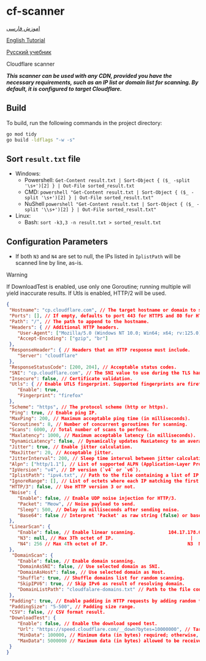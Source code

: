 # cf-scanner

[اموزش فارسی](/tutorial/FA.md)

[English Tutorial](/tutorial/EN.md)

[Русский учебник](/tutorial/RU.md)

Cloudflare scanner

***This scanner can be used with any CDN, provided you have the necessary requirements, such as an IP list or domain list for scanning. By default, it is configured to target Cloudflare.***

## Build

To build, run the following commands in the project directory:

```sh
go mod tidy
go build -ldflags "-w -s"
```

## Sort `result.txt` file

- Windows:
  - Powershell: `Get-Content result.txt | Sort-Object { ($_ -split '\s+')[2] } | Out-File sorted_result.txt`
  - CMD: `powershell "Get-Content result.txt | Sort-Object { ($_ -split '\s+')[2] } | Out-File sorted_result.txt"`
  - NuShell `powershell "Get-Content result.txt | Sort-Object { ($_ -split '\\s+')[2] } | Out-File sorted_result.txt"`
- Linux:
  - Bash: `sort -k3,3 -n result.txt > sorted_result.txt`

## Configuration Parameters

- If both `N3` and `N4` are set to null, the IPs listed in `IplistPath` will be scanned line by line, as-is.

> [!WARNING]
> If DownloadTest is enabled, use only one Goroutine; running multiple will yield inaccurate results.
> If Utls is enabled, HTTP/2 will be used.

```json
{
 "Hostname": "cp.cloudflare.com", // The target hostname or domain to scan.
 "Ports": [], // If empty, defaults to port 443 for HTTPS and 80 for HTTP.
 "Path": "/", // The path to append to the hostname.
 "Headers": { // Additional HTTP headers.
    "User-Agent": ["Mozilla/5.0 (Windows NT 10.0; Win64; x64; rv:125.0)"],
    "Accept-Encoding": ["gzip", "br"]
 },
 "ResponseHeader": { // Headers that an HTTP response must include.
    "Server": "cloudflare"
 },
 "ResponseStatusCode": [200, 204], // Acceptable status codes.
 "SNI": "cp.cloudflare.com", // The SNI value to use during the TLS handshake.
 "Insecure": false, // Certificate validation.
 "Utls": { // Enable UTLS fingerprint. Supported fingerprints are firefox, edge, chrome, 360 and ios.
    "Enable": true,
    "Fingerprint": "firefox"
 },
 "Scheme": "https", // The protocol scheme (http or https).
 "Ping": true, // Enable ping IP.
 "MaxPing": 200, // Maximum acceptable ping time (in milliseconds).
 "Goroutines": 8, // Number of concurrent goroutines for scanning.
 "Scans": 6000, // Total number of scans to perform.
 "Maxlatency": 1000, // Maximum acceptable latency (in milliseconds).
 "DynamicLatency": false, // Dynamically updates MaxLatency to an average latency during runtime.
 "Jitter": true, // Enable jitter calculation.
 "MaxJitter": 20, // Acceptable jitter.
 "JitterInterval": 200, // Sleep time interval between jitter calculations (in milliseconds).
 "Alpn": ["http/1.1"], // List of supported ALPN (Application-Layer Protocol Negotiation) protocols.
 "IpVersion": "v4", // IP version (`v4` or `v6`).
 "IplistPath": "ipv4.txt", // Path to the file containing a list of IP addresses (e.g., `ipv4.txt`).
 "IgnoreRange": [], // List of octets where each IP matching the first octet will be ignored. (e.g., `["172", "104"]`).
 "HTTP/3": false, // Use HTTP version 3 or not.
 "Noise": {
    "Enable": false, // Enable UDP noise injection for HTTP/3.
    "Packet": "Meow", // Noise payload to send.
    "Sleep": 500, // Delay in milliseconds after sending noise.
    "Base64": false // Interpret 'Packet' as raw string (false) or base64-encoded bytes (true).
 },
 "LinearScan": {
    "Enable": false, // Enable linear scanning.            104.17.178.0
    "N3": null, // Max 3Th octet of IP.                            |  |
    "N4": 256 // Max 4Th octet of IP.                             N3  N4
 },
  "DomainScan": {
    "Enable": false, // Enable domain scanning.
    "DomainAsSNI": false, // Use selected domain as SNI.
    "DomainAsHost": false, // Use selected domain as Host.
    "Shuffle": true, // Shuffle domains list for random scanning.
    "SkipIPV6": true, // Skip IPv6 as result of resolving domain.
    "DomainListPath": "cloudfalare-domains.txt" // Path to the file containing a list of domains
 },
 "Padding": true, // Enable padding in HTTP requests by adding random text as cookies. This helps eliminate fixed-size requests, enhancing security and privacy.
 "PaddingSize": "5-500", // Padding size range.
 "CSV": false, // CSV format result.
 "DownloadTest": {
    "Enable": false, // Enable the download speed test.
    "Url": "https://speed.cloudflare.com/__down?bytes=10000000", // Target URL for download.
    "MinData": 100000, // Minimum data (in bytes) required; otherwise, mark as JAMMED.
    "MaxData": 5000000 // Maximum data (in bytes) allowed to be received.
 }
}
```
